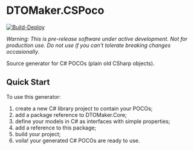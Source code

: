 # DTOMaker.CSPoco

[![Build-Deploy](https://github.com/Psiman62/DTOMaker-CSPoco/actions/workflows/dotnet.yml/badge.svg)](https://github.com/Psiman62/DTOMaker-CSPoco/actions/workflows/dotnet.yml)

*Warning: This is pre-release software under active development. Not for production use. Do not use if you can't tolerate breaking changes occasionally.*

Source generator for C# POCOs (plain old CSharp objects).

## Quick Start
To use this generator:
1. create a new C# library project to contain your POCOs;
2. add a package reference to DTOMaker.Core;
3. define your models in C# as interfaces with simple properties;
5. add a reference to this package;
6. build your project;
7. voila! your generated C# POCOs are ready to use.

